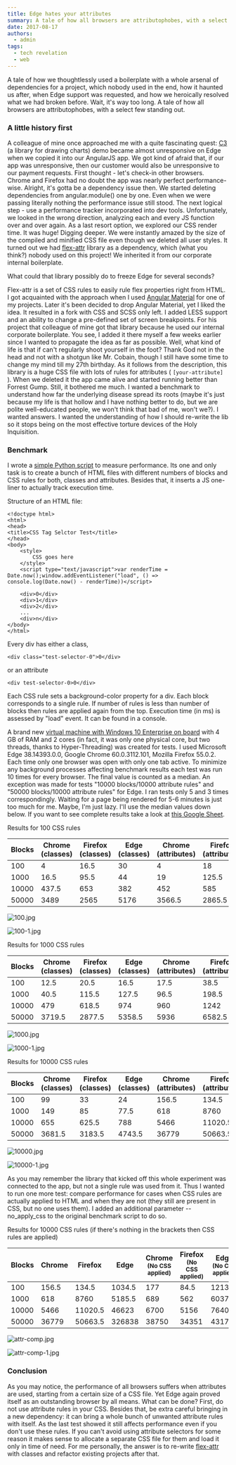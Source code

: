 ```yaml
---
title: Edge hates your attributes
summary: A tale of how all browsers are attributophobes, with a select few standing out.
date: 2017-08-17
authors:
  - admin
tags:
  - tech revelation
  - web
---
```


A tale of how we thoughtlessly used a boilerplate with a whole arsenal of dependencies for a project, which nobody used in the end, how it haunted us after, when Edge support was requested, and how we heroically resolved what we had broken before. Wait, it's way too long. A tale of how all browsers are attributophobes, with a select few standing out.

### A little history first

A colleague of mine once approached me with a quite fascinating quest: [C3](http://c3js.org/) (a library for drawing charts) demo became almost unresponsive on Edge when we copied it into our AngularJS app. We got kind of afraid that, if our app was unresponsive, then our customer would also be unresponsive to our payment requests. First thought - let's check-in other browsers. Chrome and Firefox had no doubt the app was nearly perfect performance-wise. Alright, it's gotta be a dependency issue then. We started deleting dependencies from angular.module() one by one. Even when we were passing literally nothing the performance issue still stood. The next logical step - use a performance tracker incorporated into dev tools. Unfortunately, we looked in the wrong direction, analyzing each and every JS function over and over again. As a last resort option, we explored our CSS render time. It was huge! Digging deeper. We were instantly amazed by the size of the compiled and minified CSS file even though we deleted all user styles. It turned out we had [flex-attr](https://github.com/fxlrnrpt/flex-attr) library as a dependency, which (what you think?) nobody used on this project! We inherited it from our corporate internal boilerplate.

What could that library possibly do to freeze Edge for several seconds?

Flex-attr is a set of CSS rules to easily rule flex properties right from HTML. I got acquainted with the approach when I used [Angular Material](https://github.com/angular/material) for one of my projects. Later it's been decided to drop Angular Material, yet I liked the idea. It resulted in a fork with CSS and SCSS only left. I added LESS support and an ability to change a pre-defined set of screen breakpoints. For his project that colleague of mine got that library because he used our internal corporate boilerplate. You see, I added it there myself a few weeks earlier since I wanted to propagate the idea as far as possible. Well, what kind of life is that if can't regularly shoot yourself in the foot? Thank God not in the head and not with a shotgun like Mr. Cobain, though I still have some time to change my mind till my 27th birthday. As it follows from the description, this library is a huge CSS file with lots of rules for attributes ( `[your-attribute]` ). When we deleted it the app came alive and started running better than Forrest Gump. Still, it bothered me much. I wanted a benchmark to understand how far the underlying disease spread its roots (maybe it's just because my life is that hollow and I have nothing better to do, but we are polite well-educated people, we won't think that bad of me, won't we?). I wanted answers. I wanted the understanding of how I should re-write the lib so it stops being on the most effective torture devices of the Holy Inquisition.

### Benchmark

I wrote a [simple Python script](https://github.com/fxlrnrpt/css-attribute-selector-performance-test) to measure performance. Its one and only task is to create a bunch of HTML files with different numbers of blocks and CSS rules for both, classes and attributes. Besides that, it inserts a JS one-liner to actually track execution time.

Structure of an HTML file:

```plaintext
<!doctype html>
<html>
<head>
<title>CSS Tag Selctor Test</title>
</head>
<body>
    <style>
        CSS goes here
    </style>
    <script type="text/javascript">var renderTime = Date.now();window.addEventListener("load", () => console.log(Date.now() - renderTime))</script>

    <div>0</div>
    <div>1</div>
    <div>2</div>
    ...
    <div>n</div>
</body>
</html>
```

Every div has either a class,

```plaintext
<div class="test-selector-0">0</div>
```

or an attribute

```plaintext
<div test-selector-0>0</div>
```

Each CSS rule sets a background-color property for a div. Each block corresponds to a single rule. If number of rules is less than number of blocks then rules are applied again from the top. Execution time (in ms) is assessed by "load" event. It can be found in a console.

A brand new [virtual machine with Windows 10 Enterprise on board](https://developer.microsoft.com/en-us/windows/downloads/virtual-machines) with 4 GB of RAM and 2 cores (in fact, it was only one physical core, but two threads, thanks to Hyper-Threading) was created for tests. I used Microsoft Edge 38.14393.0.0, Google Chrome 60.0.3112.101, Mozilla Firefox 55.0.2. Each time only one browser was open with only one tab active. To minimize any background processes affecting benchmark results each test was run 10 times for every browser. The final value is counted as a median. An exception was made for tests "10000 blocks/10000 attribute rules" and "50000 blocks/10000 attribute rules" for Edge. I ran tests only 5 and 3 times correspondingly. Waiting for a page being rendered for 5-6 minutes is just too much for me. Maybe, I'm just lazy. I'll use the median values down below. If you want to see complete results take a look at [this Google Sheet](https://docs.google.com/spreadsheets/d/1X9qwPK6quxyFk-6Xz1BGt3h2ei6xUDkgTVfkv8-zlXk/edit?usp=sharing).

Results for 100 CSS rules

| Blocks | Chrome  (classes) | Firefox  (classes) | Edge  (classes) | Chrome  (attributes) | Firefox  (attributes) | Edge  (attributes) |
| --- | --- | --- | --- | --- | --- | --- |
| 100 | 4 | 16.5 | 30 | 4 | 18 | 23.5 |
| 1000 | 16.5 | 95.5 | 44 | 19 | 125.5 | 139.5 |
| 10000 | 437.5 | 653 | 382 | 452 | 585 | 1338.5 |
| 50000 | 3489 | 2565 | 5176 | 3566.5 | 2865.5 | 7061 |

![100.jpg](./100.jpeg)

![100-1.jpg](./100-1.jpeg)

Results for 1000 CSS rules

| Blocks | Chrome  (classes) | Firefox  (classes) | Edge  (classes) | Chrome  (attributes) | Firefox  (attributes) | Edge  (attributes) |
| --- | --- | --- | --- | --- | --- | --- |
| 100 | 12.5 | 20.5 | 16.5 | 17.5 | 38.5 | 128 |
| 1000 | 40.5 | 115.5 | 127.5 | 96.5 | 198.5 | 647.5 |
| 10000 | 479 | 618.5 | 974 | 960 | 1242 | 4578 |
| 50000 | 3719.5 | 2877.5 | 5358.5 | 5936 | 6582.5 | 26597.5 |

![1000.jpg](./1000.jpeg)

![1000-1.jpg](./1000-1.jpeg)

Results for 10000 CSS rules

| Blocks | Chrome  (classes) | Firefox  (classes) | Edge  (classes) | Chrome  (attributes) | Firefox  (attributes) | Edge  (attributes) |
| --- | --- | --- | --- | --- | --- | --- |
| 100 | 99 | 33 | 24 | 156.5 | 134.5 | 1034.5 |
| 1000 | 149 | 85 | 77.5 | 618 | 8760 | 5185.5 |
| 10000 | 655 | 625.5 | 788 | 5466 | 11020.5 | 46623 |
| 50000 | 3681.5 | 3183.5 | 4743.5 | 36779 | 50663.5 | 326838 |

![10000.jpg](./10000.jpeg)

![10000-1.jpg](./10000-1.jpeg)

As you may remember the library that kicked off this whole experiment was connected to the app, but not a single rule was used from it. Thus I wanted to run one more test: compare performance for cases when CSS rules are actually applied to HTML and when they are not (they still are present in CSS, but no one uses them). I added an additional parameter --no\_apply\_css to the original benchmark script to do so.

Results for 10000 CSS rules (if there's nothing in the brackets then CSS rules are applied)

| Blocks | Chrome | Firefox | Edge | Chrome  <sub>(No CSS applied)</sub> | Firefox  <sub>(No CSS applied)</sub> | Edge  <sub>(No CSS applied)</sub> |
| --- | --- | --- | --- | --- | --- | --- |
| 100 | 156.5 | 134.5 | 1034.5 | 177 | 84.5 | 1213.5 |
| 1000 | 618 | 8760 | 5185.5 | 689 | 562 | 6037 |
| 10000 | 5466 | 11020.5 | 46623 | 6700 | 5156 | 76401 |
| 50000 | 36779 | 50663.5 | 326838 | 38750 | 34351 | 431700 |

![attr-comp.jpg](./attr-comp.jpeg)

![attr-comp-1.jpg](./attr-comp-1.jpeg)

### Conclusion

As you may notice, the performance of all browsers suffers when attributes are used, starting from a certain size of a CSS file. Yet Edge again proved itself as an outstanding browser by all means. What can be done? First, do not use attribute rules in your CSS. Besides that, be extra careful bringing in a new dependency: it can bring a whole bunch of unwanted attribute rules with itself. As the last test showed it still affects performance even if you don't use these rules. If you can't avoid using attribute selectors for some reason it makes sense to allocate a separate CSS file for them and load it only in time of need. For me personally, the answer is to re-write [flex-attr](https://github.com/fxlrnrpt/flex-attr) with classes and refactor existing projects after that.

